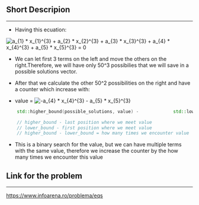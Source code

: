 ## Short Descripion
---
- Having this ecuation: 
<img src="https://latex.codecogs.com/svg.image?a_{1}&space;*&space;x_{1}^{3}&space;&plus;&space;a_{2}&space;*&space;x_{2}^{3}&space;&plus;&space;a_{3}&space;*&space;x_{3}^{3}&space;&plus;&space;a_{4}&space;*&space;x_{4}^{3}&space;&plus;&space;a_{5}&space;*&space;x_{5}^{3}&space;=&space;0" title="a_{1} * x_{1}^{3} + a_{2} * x_{2}^{3} + a_{3} * x_{3}^{3} + a_{4} * x_{4}^{3} + a_{5} * x_{5}^{3} = 0" />

- We can let first 3 terms on the left and move the others on the right.Therefore, we will have only 50^3 possibilies that we will save in a possible solutions vector.

- After that we calculate the other 50^2 possibilities on the right and have a counter which increase with:
        
- value = <img src="https://latex.codecogs.com/svg.image?&space;-a_{4}&space;*&space;x_{4}^{3}&space;-&space;a_{5}&space;*&space;x_{5}^{3}" title=" -a_{4} * x_{4}^{3} - a_{5} * x_{5}^{3}" />
```c++
    std::higher_bound(possible_solutions, value) -             std::lower_bound(possible_solutions, value)

    // higher_bound - last position where we meet value
    // lower_bound - first position where we meet value
    // higher_bound - lower_bound = how many times we encounter value
 ```
 - This is a binary search for the value, but we can have multiple terms with the same value, therefore we increase the counter by the how many times we encounter this value 
## Link for the problem
---
https://www.infoarena.ro/problema/eqs